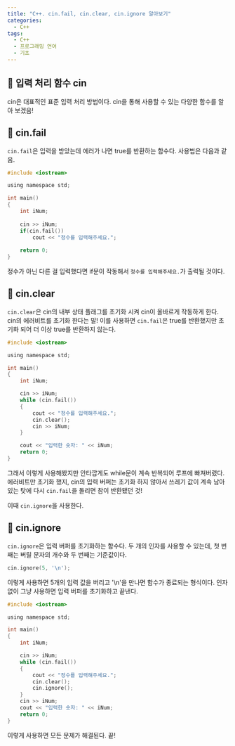 ```yaml
---
title: "C++. cin.fail, cin.clear, cin.ignore 알아보기"
categories:
  - C++
tags:
  - C++
  - 프로그래밍 언어
  - 기초
---
```


## 🌟 입력 처리 함수 cin

cin은 대표적인 표준 입력 처리 방법이다. cin을 통해 사용할 수 있는 다양한 함수를 알아 보겠음!



## 🌟 cin.fail

`cin.fail`은 입력을 받았는데 에러가 나면 true를 반환하는 함수다. 사용법은 다음과 같음.



```c
#include <iostream>

using namespace std;

int main()
{
    int iNum;
    
    cin >> iNum;
    if(cin.fail())
        cout << "정수를 입력해주세요.";
    
    return 0;
}
```

정수가 아닌 다른 걸 입력했다면 if문이 작동해서 `정수를 입력해주세요.`가 출력될 것이다.



## 🌟 cin.clear

`cin.clear`은 cin의 내부 상태 플래그를 초기화 시켜 cin이 올바르게 작동하게 한다. cin의 에러비트를 초기화 한다는 말! 이를 사용하면 `cin.fail`은 true를  반환했지만 초기화 되어 더 이상 true를 반환하지 않는다.



```c
#include <iostream>

using namespace std;

int main()
{
    int iNum;

    cin >> iNum;
    while (cin.fail())
    {
        cout << "정수를 입력해주세요.";
        cin.clear();
        cin >> iNum;
    }

    cout << "입력한 숫자: " << iNum;
    return 0;
}
```

그래서 이렇게 사용해봤지만 안타깝게도 while문이 계속 반복되어 루프에 빠져버렸다. 에러비트만 초기화 했지, cin의 입력 버퍼는 초기화 하지 않아서 쓰레기 값이 계속 남아 있는 탓에 다시 `cin.fail`을 돌리면 참이 반환됐던 것!



이때 `cin.ignore`을 사용한다.



## 🌟 cin.ignore

`cin.ignore`은 입력 버퍼를 초기화하는 함수다. 두 개의 인자를 사용할 수 있는데, 첫 번째는 버릴 문자의 개수와 두 번째는 기준값이다.

```c
cin.ignore(5, '\n');
```

이렇게 사용하면 5개의 입력 값을 버리고 '\n'을 만나면 함수가 종료되는 형식이다. 인자 없이 그냥 사용하면 입력 버퍼를 초기화하고 끝낸다.



```c
#include <iostream>

using namespace std;

int main()
{
    int iNum;

    cin >> iNum;
    while (cin.fail())
    {
        cout << "정수를 입력해주세요.";
        cin.clear();
        cin.ignore();
    }
    cin >> iNum;
    cout << "입력한 숫자: " << iNum;
    return 0;
}
```

이렇게 사용하면 모든 문제가 해결된다. 끝!